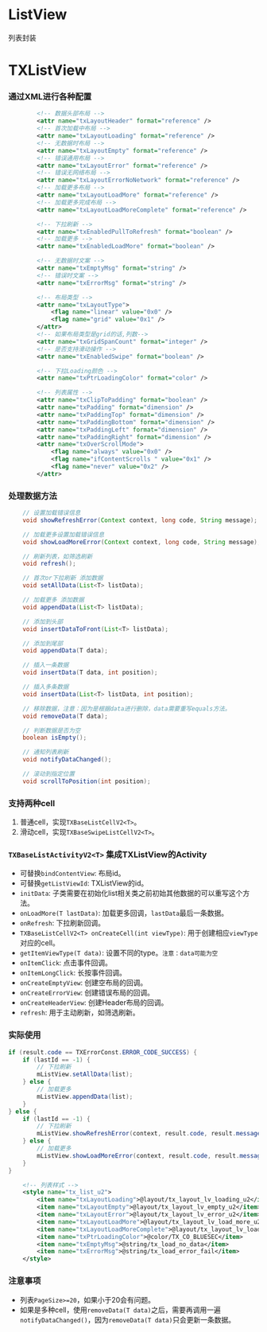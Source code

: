 # ListView
列表封装

# TXListView
### 通过XML进行各种配置
```xml
        <!-- 数据头部布局 -->
        <attr name="txLayoutHeader" format="reference" />
        <!-- 首次加载中布局 -->
        <attr name="txLayoutLoading" format="reference" />
        <!-- 无数据时布局 -->
        <attr name="txLayoutEmpty" format="reference" />
        <!-- 错误通用布局 -->
        <attr name="txLayoutError" format="reference" />
        <!-- 错误无网络布局 -->
        <attr name="txLayoutErrorNoNetwork" format="reference" />
        <!-- 加载更多布局 -->
        <attr name="txLayoutLoadMore" format="reference" />
        <!-- 加载更多完成布局 -->
        <attr name="txLayoutLoadMoreComplete" format="reference" />

        <!-- 下拉刷新 -->
        <attr name="txEnabledPullToRefresh" format="boolean" />
        <!-- 加载更多 -->
        <attr name="txEnabledLoadMore" format="boolean" />

        <!-- 无数据时文案 -->
        <attr name="txEmptyMsg" format="string" />
        <!-- 错误时文案 -->
        <attr name="txErrorMsg" format="string" />

        <!-- 布局类型 -->
        <attr name="txLayoutType">
            <flag name="linear" value="0x0" />
            <flag name="grid" value="0x1" />
        </attr>
        <!-- 如果布局类型是grid的话,列数-->
        <attr name="txGridSpanCount" format="integer" />
        <!-- 是否支持滑动操作 -->
        <attr name="txEnabledSwipe" format="boolean" />

        <!-- 下拉Loading颜色 -->
        <attr name="txPtrLoadingColor" format="color" />

        <!-- 列表属性 -->
        <attr name="txClipToPadding" format="boolean" />
        <attr name="txPadding" format="dimension" />
        <attr name="txPaddingTop" format="dimension" />
        <attr name="txPaddingBottom" format="dimension" />
        <attr name="txPaddingLeft" format="dimension" />
        <attr name="txPaddingRight" format="dimension" />
        <attr name="txOverScrollMode">
            <flag name="always" value="0x0" />
            <flag name="ifContentScrolls " value="0x1" />
            <flag name="never" value="0x2" />
        </attr>
```

### 处理数据方法
```java
    // 设置加载错误信息
    void showRefreshError(Context context, long code, String message);

    // 加载更多设置加载错误信息
    void showLoadMoreError(Context context, long code, String message);

    // 刷新列表，如筛选刷新
    void refresh();

    // 首次or下拉刷新 添加数据
    void setAllData(List<T> listData);

    // 加载更多 添加数据
    void appendData(List<T> listData);

    // 添加到头部
    void insertDataToFront(List<T> listData);

    // 添加到尾部
    void appendData(T data);

    // 插入一条数据
    void insertData(T data, int position);

    // 插入多条数据
    void insertData(List<T> listData, int position);

    // 移除数据，注意：因为是根据data进行删除，data需要重写equals方法。
    void removeData(T data);

    // 判断数据是否为空
    boolean isEmpty();

    // 通知列表刷新
    void notifyDataChanged();

    // 滚动到指定位置
    void scrollToPosition(int position);
```

### 支持两种cell
1. 普通cell，实现`TXBaseListCellV2<T>`。
2. 滑动cell，实现`TXBaseSwipeListCellV2<T>`。

### `TXBaseListActivityV2<T>` 集成TXListView的Activity
- 可替换`bindContentView`: 布局id。
- 可替换`getListViewId`: TXListView的id。
- `initData`: 子类需要在初始化list相关类之前初始其他数据的可以重写这个方法。
- `onLoadMore(T lastData)`: 加载更多回调，`lastData`最后一条数据。
- `onRefresh`: 下拉刷新回调。
- `TXBaseListCellV2<T> onCreateCell(int viewType)`: 用于创建相应`viewType`对应的cell。
- `getItemViewType(T data)`: 设置不同的type。`注意：data可能为空`
- `onItemClick`: 点击事件回调。
- `onItemLongClick`: 长按事件回调。
- `onCreateEmptyView`: 创建空布局的回调。
- `onCreateErrorView`: 创建错误布局的回调。
- `onCreateHeaderView`: 创建Header布局的回调。
- `refresh`: 用于主动刷新，如筛选刷新。

### 实际使用
```java
if (result.code == TXErrorConst.ERROR_CODE_SUCCESS) {
    if (lastId == -1) {
        // 下拉刷新
        mListView.setAllData(list);
    } else {
        // 加载更多
        mListView.appendData(list);
    }
} else {
    if (lastId == -1) {
        // 下拉刷新
        mListView.showRefreshError(context, result.code, result.message);
    } else {
        // 加载更多
        mListView.showLoadMoreError(context, result.code, result.message);
    }
}
```

```xml
    <!-- 列表样式 -->
    <style name="tx_list_u2">
        <item name="txLayoutLoading">@layout/tx_layout_lv_loading_u2</item>
        <item name="txLayoutEmpty">@layout/tx_layout_lv_empty_u2</item>
        <item name="txLayoutError">@layout/tx_layout_lv_error_u2</item>
        <item name="txLayoutLoadMore">@layout/tx_layout_lv_load_more_u2</item>
        <item name="txLayoutLoadMoreComplete">@layout/tx_layout_lv_load_more_complete_u2</item>
        <item name="txPtrLoadingColor">@color/TX_CO_BLUESEC</item>
        <item name="txEmptyMsg">@string/tx_load_no_data</item>
        <item name="txErrorMsg">@string/tx_load_error_fail</item>
    </style>
```

### 注意事项
- 列表`PageSize>=20`，如果小于20会有问题。
- 如果是多种cell，使用`removeData(T data)`之后，需要再调用一遍`notifyDataChanged()`，因为`removeData(T data)`只会更新一条数据。
